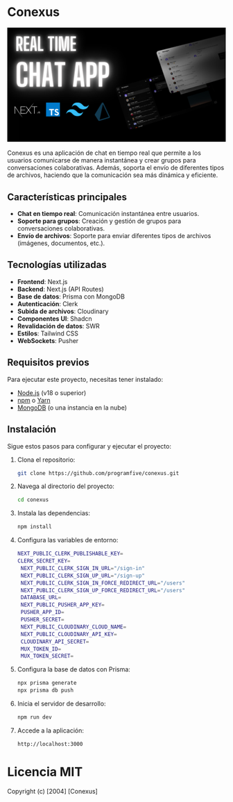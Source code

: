# Conexus

![Mockup de la aplicación](/public/mockup.png)

Conexus es una aplicación de chat en tiempo real que permite a los usuarios comunicarse de manera instantánea y crear grupos para conversaciones colaborativas. Además, soporta el envío de diferentes tipos de archivos, haciendo que la comunicación sea más dinámica y eficiente.

## Características principales
- **Chat en tiempo real**: Comunicación instantánea entre usuarios.
- **Soporte para grupos**: Creación y gestión de grupos para conversaciones colaborativas.
- **Envío de archivos**: Soporte para enviar diferentes tipos de archivos (imágenes, documentos, etc.).

## Tecnologías utilizadas
- **Frontend**: Next.js
- **Backend**: Next.js (API Routes)
- **Base de datos**: Prisma con MongoDB
- **Autenticación**: Clerk
- **Subida de archivos**: Cloudinary
- **Componentes UI**: Shadcn
- **Revalidación de datos**: SWR
- **Estilos**: Tailwind CSS
- **WebSockets**: Pusher

## Requisitos previos
Para ejecutar este proyecto, necesitas tener instalado:
- [Node.js](https://nodejs.org/) (v18 o superior)
- [npm](https://www.npmjs.com/) o [Yarn](https://yarnpkg.com/)
- [MongoDB](https://www.mongodb.com/) (o una instancia en la nube)

## Instalación
Sigue estos pasos para configurar y ejecutar el proyecto:

1. Clona el repositorio:
   ```bash
   git clone https://github.com/programfive/conexus.git
2. Navega al directorio del proyecto:
   ```bash
   cd conexus
3. Instala las dependencias:
   ```bash
   npm install
4. Configura las variables de entorno:
   ```bash
   NEXT_PUBLIC_CLERK_PUBLISHABLE_KEY=
   CLERK_SECRET_KEY=
    NEXT_PUBLIC_CLERK_SIGN_IN_URL="/sign-in"
    NEXT_PUBLIC_CLERK_SIGN_UP_URL="/sign-up"
    NEXT_PUBLIC_CLERK_SIGN_IN_FORCE_REDIRECT_URL="/users"
    NEXT_PUBLIC_CLERK_SIGN_UP_FORCE_REDIRECT_URL="/users"
    DATABASE_URL=
    NEXT_PUBLIC_PUSHER_APP_KEY=
    PUSHER_APP_ID=
    PUSHER_SECRET=
    NEXT_PUBLIC_CLOUDINARY_CLOUD_NAME=
    NEXT_PUBLIC_CLOUDINARY_API_KEY=
    CLOUDINARY_API_SECRET=
    MUX_TOKEN_ID=
    MUX_TOKEN_SECRET=
5. Configura la base de datos con Prisma:
    ```bash
    npx prisma generate 
    npx prisma db push
6. Inicia el servidor de desarrollo:
   ```bash
   npm run dev
7. Accede a la aplicación:
   ```bash
   http://localhost:3000

# Licencia MIT

Copyright (c) [2004] [Conexus]
